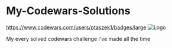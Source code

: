 # My-Codewars-Solutions

https://www.codewars.com/users/ptaszek1/badges/large
<img alt="Logo" src="https://www.codewars.com/users/ptaszek1/badges/large">

My every solved codewars challenge i've made all the time

